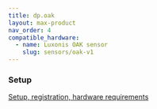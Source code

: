 ```yaml
---
title: dp.oak
layout: max-product
nav_order: 4
compatible_hardware:
  - name: Luxonis OAK sensor
    slug: sensors/oak-v1
---
```


### Setup

<a href="https://github.com/diablodale/{{- page.title -}}/wiki">Setup, registration,
hardware requirements</a>
